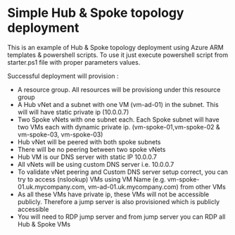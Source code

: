 # Simple Hub & Spoke topology deployment

This is an example of Hub & Spoke topology deployment using Azure ARM templates & powershell scripts. To use it just execute powershell script from starter.ps1 file with proper parameters values.

Successful deployment will provision :
* A resource group. All resources will be provisiong under this resource group
* A Hub vNet and a subnet with one VM (vm-ad-01) in the subnet. This will will have static private ip (10.0.0.7)
* Two Spoke vNets with one subnet each. Each Spoke subnet will have two VMs each with dynamic private ip. (vm-spoke-01,vm-spoke-02 & vm-spoke-03, vm-spoke-03)
* Hub vNet will be peered with both spoke subnets
* There will be no peering between two spoke vNets
* Hub VM is our DNS server with static IP 10.0.0.7
* All vNets will be using custom DNS server i.e. 10.0.0.7
* To validate vNet peering and Custom DNS server setup correct, you can try to access (nslookup) VMs using VM Name (e.g. vm-spoke-01.uk.mycompany.com, vm-ad-01.uk.mycompany.com) from other VMs
* As all these VMs have private ip, these VMs will not be accessible publicly. Therefore a jump server is also provisioned which is publicly accessible
* You will need to RDP jump server and from jump server you can RDP all Hub & Spoke VMs

